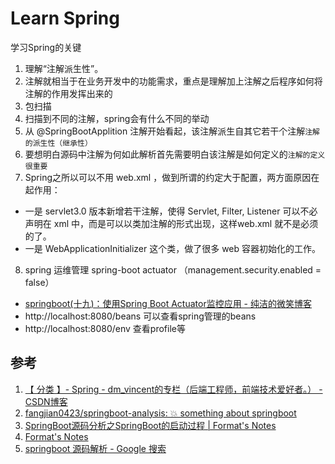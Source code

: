 # Learn Spring

学习Spring的关键
1. 理解“注解派生性”。
2. 注解就相当于在业务开发中的功能需求，重点是理解加上注解之后程序如何将注解的作用发挥出来的
3. 包扫描
4. 扫描到不同的注解，spring会有什么不同的举动
5. 从 @SpringBootApplition 注解开始看起，该注解派生自其它若干个注解`注解的派生性（继承性）`
6. 要想明白源码中注解为何如此解析首先需要明白该注解是如何定义的`注解的定义很重要`
7. Spring之所以可以不用 web.xml ，做到所谓的约定大于配置，两方面原因在起作用：

- 一是 servlet3.0 版本新增若干注解，使得 Servlet, Filter, Listener 可以不必声明在 xml 中，而是可以以类加注解的形式出现，这样web.xml 就不是必须的了。
- 一是 WebApplicationInitializer 这个类，做了很多 web 容器初始化的工作。
8. spring 运维管理 spring-boot actuator （management.security.enabled = false）

- [springboot(十九)：使用Spring Boot Actuator监控应用 - 纯洁的微笑博客](http://www.ityouknow.com/springboot/2018/02/06/spring-boot-actuator.html)
- http://localhost:8080/beans 可以查看spring管理的beans
- http://localhost:8080/env 查看profile等

## 参考
1. [【 分类 】- Spring - dm_vincent的专栏（后端工程师，前端技术爱好者。） - CSDN博客](https://blog.csdn.net/dm_vincent/article/category/5632803)
2. [fangjian0423/springboot-analysis: 💥 something about springboot](https://github.com/fangjian0423/springboot-analysis)
3. [SpringBoot源码分析之SpringBoot的启动过程 | Format's Notes](https://fangjian0423.github.io/2017/04/30/springboot-startup-analysis/)
4. [Format's Notes](http://fangjian0423.github.io/)
5. [springboot 源码解析 - Google 搜索](https://www.google.com.hk/search?q=springboot+%E6%BA%90%E7%A0%81%E8%A7%A3%E6%9E%90&oq=springboot+%E6%BA%90%E7%A0%81%E8%A7%A3%E6%9E%90+&aqs=chrome..69i57j0.5858j0j7&sourceid=chrome&ie=UTF-8)